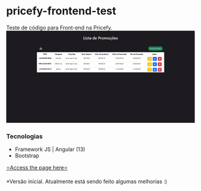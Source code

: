 # pricefy-frontend-test

Teste de código para Front-end na Pricefy.
![image](src/assets/img/readme/readme-main.jpg)

### Tecnologias

- Framework JS | Angular (13)
- Bootstrap

[⭐Access the page here⭐](https://pricefy-frontend-test-8oavtjcjn-bea-sbispo.vercel.app)

\*Versão inicial. Atualmente está sendo feito algumas melhorias :)
